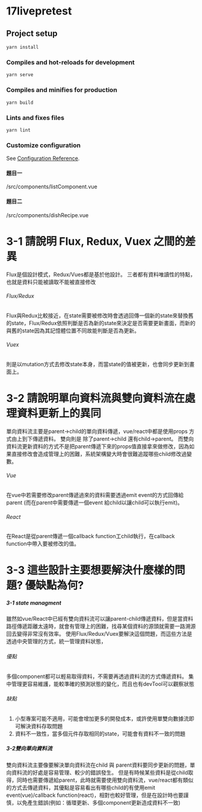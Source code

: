 # 17livepretest

## Project setup
```
yarn install
```

### Compiles and hot-reloads for development
```
yarn serve
```

### Compiles and minifies for production
```
yarn build
```

### Lints and fixes files
```
yarn lint
```

### Customize configuration
See [Configuration Reference](https://cli.vuejs.org/config/).



#### 題目一
/src/components/listComponent.vue

#### 題目二
/src/components/dishRecipe.vue

# 3-1 請說明 Flux, Redux, Vuex 之間的差異
Flux是個設計模式，Redux/Vues都是基於他設計。
三者都有資料唯讀性的特點，也就是資料只能被讀取不能被直接修改
###### Flux/Redux
Flux與Redux比較接近，在state需要被修改時會透過回傳一個新的state來替換舊的state，Flux/Redux依照判斷是否為新的state來決定是否需要更新畫面，而新的與舊的state因為其記憶體位置不同故能判斷是否為更新。
###### Vuex
則是以mutation方式去修改state本身，而當state的值被更新，也會同步更新到畫面上。

# 3-2 請說明單向資料流與雙向資料流在處理資料更新上的異同
單向資料流主要是parent->child的單向資料傳遞，vue/react中都是使用props
方式由上到下傳遞資料。
雙向則是 除了parent->child 還有child->parent。
而雙向資料流更新資料的方式不是把parent傳遞下來的props值直接拿來做修改，因為如果直接修改會造成管理上的困難，系統架構變大時會很難追蹤哪些child修改過變數。
###### Vue
在vue中若需要修改parent傳遞過來的資料需要透過emit event的方式回傳給parent (而在parent中需要傳遞一個event 給child以讓child可以執行emit)。

###### React
在React是從parent傳遞一個callback function工child執行，在callback function中帶入要被修改的值。


# 3-3 這些設計主要想要解決什麼樣的問題? 優缺點為何?
##### 3-1 state managment
雖然如vue/React中已經有雙向資料流可以讓parent-child傳遞資料，但是當資料路徑傳遞距離太遠時，就會有管理上的困難，找尋某個資料的源頭就需要一路溯源回去變得非常沒有效率。
使用Flux/Redux/Vuex要解決這個問題，而這些方法是透過中央管理的方式，統一管理資料狀態，
###### 優點
多個component都可以輕易取得資料，不需要再透過資料流的方式傳遞資料。
集中管理更容易維護，能較準確的預測狀態的變化，而且也有devTool可以觀察狀態
###### 缺點
1. 小型專案可能不適用，可能會增加更多的開發成本，或許使用單雙向數據流即可解決資料存取問題
2. 資料不一致性，當多個元件存取相同的state，可能會有資料不一致的問題

##### 3-2雙向單向資料流
雙向資料流主要像要解決單向資料流在child 與 parent資料要同步更新的問題，單向資料流的好處是容易管理、較少的錯誤發生。
但是有時候某些資料是從child取得，同時也需要傳遞給parent，此時就需要使用雙向資料流，vue/react都有類似的方式去傳遞資料，其優點是容易看出有哪些child的有使用emit event(vue)/callback function(react)，相對也較好管理，但是在設計時也要謹慎，以免產生錯誤(例如：循環更新、多個component更新造成資料不一致)
